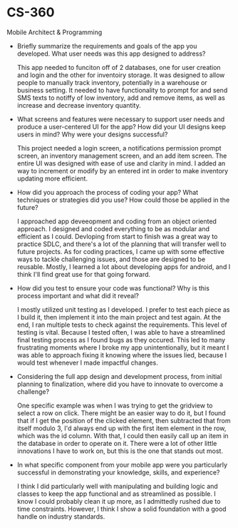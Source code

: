 # CS-360
Mobile Architect &amp; Programming

* Briefly summarize the requirements and goals of the app you developed. What user needs was this app designed to address?

  This app needed to funciton off of 2 databases, one for user creation and login and the other for inventoiry storage. It was designed to allow people to manually track inventory, potentially in a warehouse or business setting. It needed to have functionality to prompt for and send SMS texts to notiffy of low inventory, add and remove items, as well as increase and decrease inventory quantity. 
  
* What screens and features were necessary to support user needs and produce a user-centered UI for the app? How did your UI designs keep users in mind? Why were your designs successful?

    This project needed a login screen, a notifications permission prompt screen, an inventory management screen, and an add item screen. The entire UI was designed with ease of use and clarity in mind. I added an way to increment or modify by an entered int in order to make inventory updating more efficient.  
  
* How did you approach the process of coding your app? What techniques or strategies did you use? How could those be applied in the future?

    I approached app deveeopment and coding from an object oriented approach. I designed and coded everything to be as modular and efficient as I could. Devloping from start to finish was a great way to practice SDLC, and there's a lot of the planning that will transfer well to future projects. As for coding practices, I came up with some effective ways to tackle challenging issues, and those are designed to be reusable. Mostly, I learned a lot about developing apps for android, and I think I'll find great use for that going forward.
  
* How did you test to ensure your code was functional? Why is this process important and what did it reveal?

    I mostly utilized unit testing as I developed. I prefer to test each piece as I build it, then implement it into the main project and test again. At the end, I ran multiple tests to check against the requirements. This level of testing is vital. Because I tested often, I was able to have a streamlined final testing process as I found bugs as they occured. This led to many frustrating moments where I broke my app unintentionally, but it meant I was able to approach fixing it knowing where the issues lied, because I would test whenever I made impactful changes.
  
* Considering the full app design and development process, from initial planning to finalization, where did you have to innovate to overcome a challenge?

    One specific example was when I was trying to get the gridview to select a row on click. There might be an easier way to do it, but I found that if I get the position of the clicked element, then subtracted that from itself modulo 3, I'd always end up with the first item element in the row, which was the id column. With that, I could then easily call up an item in the database in order to operate on it. There were a lot of other little innovations I have to work on, but this is the one that stands out most.

* In what specific component from your mobile app were you particularly successful in demonstrating your knowledge, skills, and experience?

    I think I did particularly well with manipulating and building logic and classes to keep the app functional and as streamlined as possible. I know I could probably clean it up more, as I admittedly rushed due to time constraints. However, I think I show a solid foundation with a good handle on industry standards.
